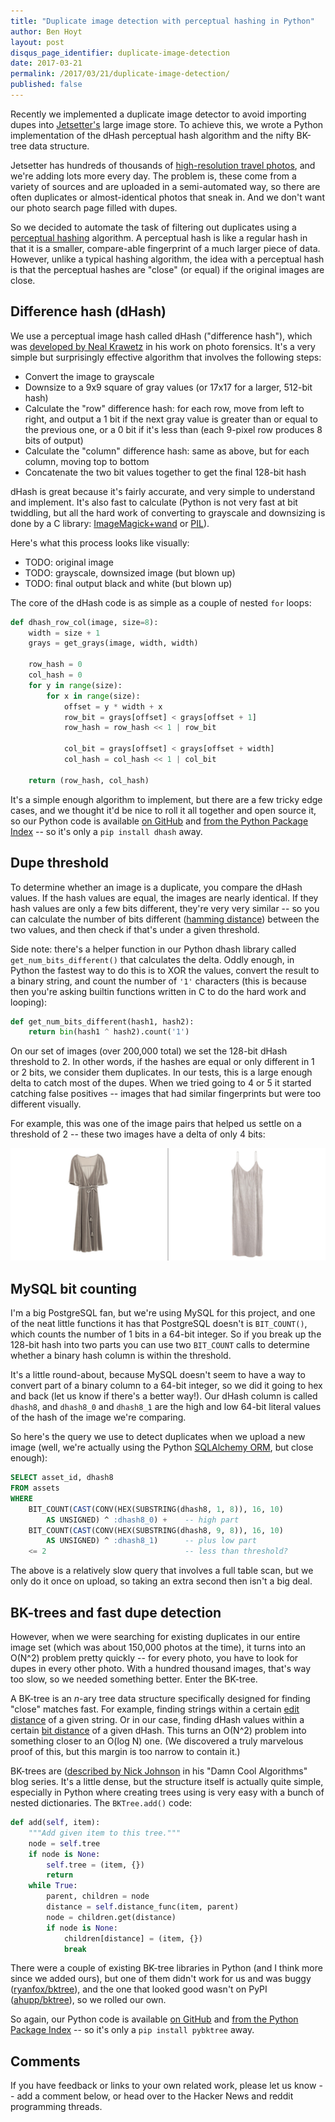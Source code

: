 ```yaml
---
title: "Duplicate image detection with perceptual hashing in Python"
author: Ben Hoyt
layout: post
disqus_page_identifier: duplicate-image-detection
date: 2017-03-21
permalink: /2017/03/21/duplicate-image-detection/
published: false
---
```



Recently we implemented a duplicate image detector to avoid importing dupes into [Jetsetter's](https://www.jetsetter.com/) large image store. To achieve this, we wrote a Python implementation of the dHash perceptual hash algorithm and the nifty BK-tree data structure.

Jetsetter has hundreds of thousands of [high-resolution travel photos](https://www.jetsetter.com/photos), and we're adding lots more every day. The problem is, these come from a variety of sources and are uploaded in a semi-automated way, so there are often duplicates or almost-identical photos that sneak in. And we don't want our photo search page filled with dupes.

So we decided to automate the task of filtering out duplicates using a [perceptual hashing](https://en.wikipedia.org/wiki/Perceptual_hashing) algorithm. A perceptual hash is like a regular hash in that it is a smaller, compare-able fingerprint of a much larger piece of data. However, unlike a typical hashing algorithm, the idea with a perceptual hash is that the perceptual hashes are "close" (or equal) if the original images are close.


Difference hash (dHash)
-----------------------

We use a perceptual image hash called dHash ("difference hash"), which was [developed by Neal Krawetz](http://www.hackerfactor.com/blog/?/archives/529-Kind-of-Like-That.html) in his work on photo forensics. It's a very simple but surprisingly effective algorithm that involves the following steps:

* Convert the image to grayscale
* Downsize to a 9x9 square of gray values (or 17x17 for a larger, 512-bit hash)
* Calculate the "row" difference hash: for each row, move from left to right, and output a 1 bit if the next gray value is greater than or equal to the previous one, or a 0 bit if it's less than (each 9-pixel row produces 8 bits of output)
* Calculate the "column" difference hash: same as above, but for each column, moving top to bottom
* Concatenate the two bit values together to get the final 128-bit hash

dHash is great because it's fairly accurate, and very simple to understand and implement. It's also fast to calculate (Python is not very fast at bit twiddling, but all the hard work of converting to grayscale and downsizing is done by a C library: [ImageMagick+wand](http://docs.wand-py.org/en/latest/) or [PIL](https://pillow.readthedocs.io/en/4.0.x/)).

Here's what this process looks like visually:

* TODO: original image
* TODO: grayscale, downsized image (but blown up)
* TODO: final output black and white (but blown up)

The core of the dHash code is as simple as a couple of nested `for` loops:

```python
def dhash_row_col(image, size=8):
    width = size + 1
    grays = get_grays(image, width, width)

    row_hash = 0
    col_hash = 0
    for y in range(size):
        for x in range(size):
            offset = y * width + x
            row_bit = grays[offset] < grays[offset + 1]
            row_hash = row_hash << 1 | row_bit

            col_bit = grays[offset] < grays[offset + width]
            col_hash = col_hash << 1 | col_bit

    return (row_hash, col_hash)
```

It's a simple enough algorithm to implement, but there are a few tricky edge cases, and we thought it'd be nice to roll it all together and open source it, so our Python code is available [on GitHub](https://github.com/Jetsetter/dhash) and [from the Python Package Index](https://pypi.python.org/pypi/dhash) -- so it's only a `pip install dhash` away.


Dupe threshold
--------------

To determine whether an image is a duplicate, you compare the dHash values. If the hash values are equal, the images are nearly identical. If they hash values are only a few bits different, they're very very similar -- so you can calculate the number of bits different ([hamming distance](https://en.wikipedia.org/wiki/Hamming_distance)) between the two values, and then check if that's under a given threshold.

Side note: there's a helper function in our Python dhash library called `get_num_bits_different()` that calculates the delta. Oddly enough, in Python the fastest way to do this is to XOR the values, convert the result to a binary string, and count the number of `'1'` characters (this is because then you're asking builtin functions written in C to do the hard work and looping):

```python
def get_num_bits_different(hash1, hash2):
    return bin(hash1 ^ hash2).count('1')
```

On our set of images (over 200,000 total) we set the 128-bit dHash threshold to 2. In other words, if the hashes are equal or only different in 1 or 2 bits, we consider them duplicates. In our tests, this is a large enough delta to catch most of the dupes. When we tried going to 4 or 5 it started catching false positives -- images that had similar fingerprints but were too different visually.

For example, this was one of the image pairs that helped us settle on a threshold of 2 -- these two images have a delta of only 4 bits:

![False positive "dupes" with dHash delta of 4 bits](/public/img/dupes-false-positive.jpg)


MySQL bit counting
------------------

I'm a big PostgreSQL fan, but we're using MySQL for this project, and one of the neat little functions it has that PostgreSQL doesn't is `BIT_COUNT()`, which counts the number of 1 bits in a 64-bit integer. So if you break up the 128-bit hash into two parts you can use two `BIT_COUNT` calls to determine whether a binary hash column is within the threshold.

It's a little round-about, because MySQL doesn't seem to have a way to convert part of a binary column to a 64-bit integer, so we did it going to hex and back (let us know if there's a better way!). Our dHash column is called `dhash8`, and `dhash8_0` and `dhash8_1` are the high and low 64-bit literal values of the hash of the image we're comparing.

So here's the query we use to detect duplicates when we upload a new image (well, we're actually using the Python [SQLAlchemy ORM](https://www.sqlalchemy.org/), but close enough):

```sql
SELECT asset_id, dhash8
FROM assets
WHERE
    BIT_COUNT(CAST(CONV(HEX(SUBSTRING(dhash8, 1, 8)), 16, 10)
        AS UNSIGNED) ^ :dhash8_0) +    -- high part
    BIT_COUNT(CAST(CONV(HEX(SUBSTRING(dhash8, 9, 8)), 16, 10)
        AS UNSIGNED) ^ :dhash8_1)      -- plus low part
    <= 2                               -- less than threshold?
```

The above is a relatively slow query that involves a full table scan, but we only do it once on upload, so taking an extra second then isn't a big deal.


BK-trees and fast dupe detection
--------------------------------

However, when we were searching for existing duplicates in our entire image set (which was about 150,000 photos at the time), it turns into an O(N^2) problem pretty quickly -- for every photo, you have to look for dupes in every other photo. With a hundred thousand images, that's way too slow, so we needed something better. Enter the BK-tree.

A BK-tree is an *n*-ary tree data structure specifically designed for finding "close" matches fast. For example, finding strings within a certain [edit distance](https://en.wikipedia.org/wiki/Levenshtein_distance) of a given string. Or in our case, finding dHash values within a certain [bit distance](https://en.wikipedia.org/wiki/Hamming_distance) of a given dHash. This turns an O(N^2) problem into something closer to an O(log N) one. (We discovered a truly marvelous proof of this, but this margin is too narrow to contain it.)

BK-trees are ([described by Nick Johnson](http://blog.notdot.net/2007/4/Damn-Cool-Algorithms-Part-1-BK-Trees) in his "Damn Cool Algorithms" blog series. It's a little dense, but the structure itself is actually quite simple, especially in Python where creating trees using is very easy with a bunch of nested dictionaries. The `BKTree.add()` code:

``` python
def add(self, item):
    """Add given item to this tree."""
    node = self.tree
    if node is None:
        self.tree = (item, {})
        return
    while True:
        parent, children = node
        distance = self.distance_func(item, parent)
        node = children.get(distance)
        if node is None:
            children[distance] = (item, {})
            break
```

There were a couple of existing BK-tree libraries in Python (and I think more since we added ours), but one of them didn't work for us and was buggy ([ryanfox/bktree](https://github.com/ryanfox/bktree)), and the one that looked good wasn't on PyPI ([ahupp/bktree](https://github.com/ahupp/bktree)), so we rolled our own.

So again, our Python code is available [on GitHub](https://github.com/Jetsetter/pybktree) and [from the Python Package Index](https://pypi.python.org/pypi/pybktree) -- so it's only a `pip install pybktree` away.


Comments
--------

If you have feedback or links to your own related work, please let us know -- add a comment below, or head over to the Hacker News and reddit programming threads.
